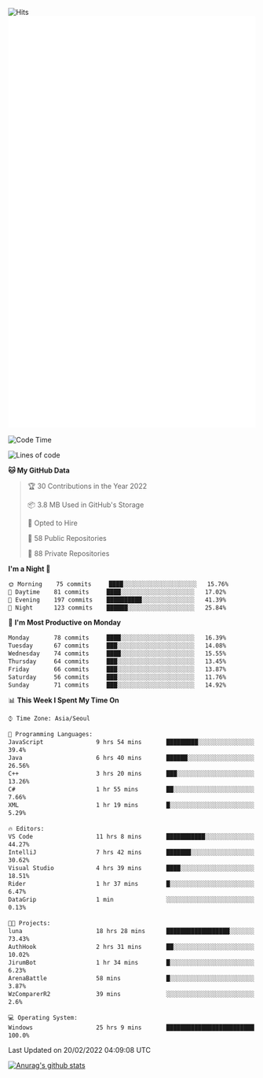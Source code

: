![Hits](https://hits.seeyoufarm.com/api/count/incr/badge.svg?url=https%3A%2F%2Fgithub.com%2Fkokose1234&count_bg=%2379C83D&title_bg=%23555555&icon=apple.svg&icon_color=%23E7E7E7&title=hits&edge_flat=false)
<br/>
![Metrics](https://github.com/kokose1234/kokose1234/blob/main/github-metrics.svg)

<!--START_SECTION:waka-->
![Code Time](http://img.shields.io/badge/Code%20Time-490%20hrs%2020%20mins-blue)

![Lines of code](https://img.shields.io/badge/From%20Hello%20World%20I%27ve%20Written-8%20Million%20lines%20of%20code-blue)

**🐱 My GitHub Data** 

> 🏆 30 Contributions in the Year 2022
 > 
> 📦 3.8 MB Used in GitHub's Storage 
 > 
> 💼 Opted to Hire
 > 
> 📜 58 Public Repositories 
 > 
> 🔑 88 Private Repositories  
 > 
**I'm a Night 🦉** 

```text
🌞 Morning    75 commits     ████░░░░░░░░░░░░░░░░░░░░░   15.76% 
🌆 Daytime    81 commits     ████░░░░░░░░░░░░░░░░░░░░░   17.02% 
🌃 Evening    197 commits    ██████████░░░░░░░░░░░░░░░   41.39% 
🌙 Night      123 commits    ██████░░░░░░░░░░░░░░░░░░░   25.84%

```
📅 **I'm Most Productive on Monday** 

```text
Monday       78 commits     ████░░░░░░░░░░░░░░░░░░░░░   16.39% 
Tuesday      67 commits     ███░░░░░░░░░░░░░░░░░░░░░░   14.08% 
Wednesday    74 commits     ████░░░░░░░░░░░░░░░░░░░░░   15.55% 
Thursday     64 commits     ███░░░░░░░░░░░░░░░░░░░░░░   13.45% 
Friday       66 commits     ███░░░░░░░░░░░░░░░░░░░░░░   13.87% 
Saturday     56 commits     ███░░░░░░░░░░░░░░░░░░░░░░   11.76% 
Sunday       71 commits     ███░░░░░░░░░░░░░░░░░░░░░░   14.92%

```


📊 **This Week I Spent My Time On** 

```text
⌚︎ Time Zone: Asia/Seoul

💬 Programming Languages: 
JavaScript               9 hrs 54 mins       █████████░░░░░░░░░░░░░░░░   39.4% 
Java                     6 hrs 40 mins       ██████░░░░░░░░░░░░░░░░░░░   26.56% 
C++                      3 hrs 20 mins       ███░░░░░░░░░░░░░░░░░░░░░░   13.26% 
C#                       1 hr 55 mins        ██░░░░░░░░░░░░░░░░░░░░░░░   7.66% 
XML                      1 hr 19 mins        █░░░░░░░░░░░░░░░░░░░░░░░░   5.29%

🔥 Editors: 
VS Code                  11 hrs 8 mins       ███████████░░░░░░░░░░░░░░   44.27% 
IntelliJ                 7 hrs 42 mins       ███████░░░░░░░░░░░░░░░░░░   30.62% 
Visual Studio            4 hrs 39 mins       ████░░░░░░░░░░░░░░░░░░░░░   18.51% 
Rider                    1 hr 37 mins        █░░░░░░░░░░░░░░░░░░░░░░░░   6.47% 
DataGrip                 1 min               ░░░░░░░░░░░░░░░░░░░░░░░░░   0.13%

🐱‍💻 Projects: 
luna                     18 hrs 28 mins      ██████████████████░░░░░░░   73.43% 
AuthHook                 2 hrs 31 mins       ██░░░░░░░░░░░░░░░░░░░░░░░   10.02% 
JirumBot                 1 hr 34 mins        █░░░░░░░░░░░░░░░░░░░░░░░░   6.23% 
ArenaBattle              58 mins             █░░░░░░░░░░░░░░░░░░░░░░░░   3.87% 
WzComparerR2             39 mins             ░░░░░░░░░░░░░░░░░░░░░░░░░   2.6%

💻 Operating System: 
Windows                  25 hrs 9 mins       █████████████████████████   100.0%

```


 Last Updated on 20/02/2022 04:09:08 UTC
<!--END_SECTION:waka-->

[![Anurag's github stats](https://github-readme-stats.vercel.app/api?username=kokose1234&theme=dracula)](https://github.com/anuraghazra/github-readme-stats)



	
